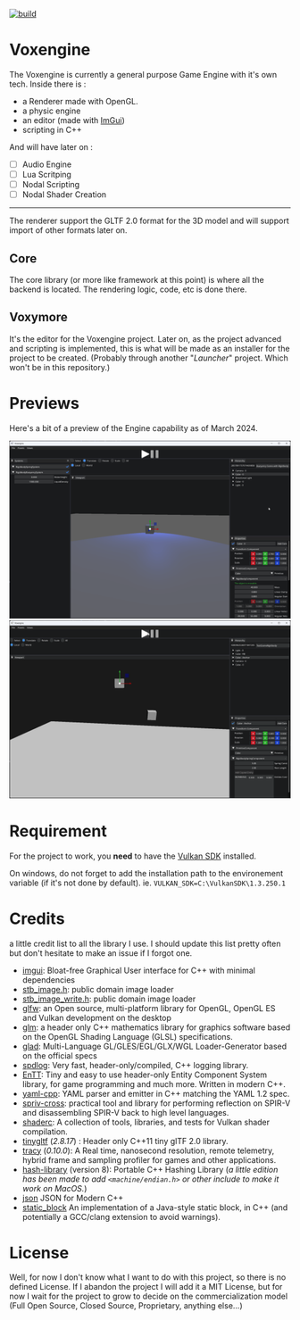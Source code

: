 [![build](https://github.com/Sayama3/VoxymoreCore/actions/workflows/cmake.yml/badge.svg)](https://github.com/Sayama3/VoxymoreCore/actions/workflows/cmake.yml)

# Voxengine

The Voxengine is currently a general purpose Game Engine with it's own tech. Inside there is :
- a Renderer made with OpenGL.
- a physic engine
- an editor (made with [ImGui](https://github.com/ocornut/imgui))
- scripting in C++

And will have later on :

- [ ] Audio Engine
- [ ] Lua Scritping
- [ ] Nodal Scripting
- [ ] Nodal Shader Creation

---

The renderer support the GLTF 2.0 format for the 3D model and will support import of other formats later on.

## Core

The core library (or more like framework at this point) is where all the backend is located. The rendering logic, code, etc is done there.

## Voxymore

It's the editor for the Voxengine project. Later on, as the project advanced and scripting is implemented, this is what will be made as an installer for the project to be created.
(Probably through another "*Launcher*" project. Which won't be in this repository.)

# Previews

Here's a bit of a preview of the Engine capability as of March 2024.

![Rigidbody_Basic_Buoyancy.gif](ReadMe%2FRigidbody_Basic_Buoyancy.gif)
![Rigidbody_Spring.gif](ReadMe%2FRigidbody_Spring.gif)

# Requirement

For the project to work, you **need** to have the [Vulkan SDK]() installed.

On windows, do not forget to add the installation path to the environement variable (if it's not done by default).
ie. `VULKAN_SDK=C:\VulkanSDK\1.3.250.1`

# Credits

a little credit list to all the library I use. I should update this list pretty often but don't hesitate to make an issue if I forgot one.

- [imgui](https://github.com/ocornut/imgui): Bloat-free Graphical User interface for C++ with minimal dependencies
- [stb_image.h](https://github.com/nothings/stb/blob/master/stb_image.h): public domain image loader
- [stb_image_write.h](https://github.com/nothings/stb/blob/master/stb_image_write.h): public domain image loader
- [glfw](https://www.glfw.org): an Open source, multi-platform library for OpenGL, OpenGL ES and Vulkan development on the desktop
- [glm](https://github.com/g-truc/glm): a header only C++ mathematics library for graphics software based on the OpenGL Shading Language (GLSL) specifications.
- [glad](https://glad.dav1d.de): Multi-Language GL/GLES/EGL/GLX/WGL Loader-Generator based on the official specs
- [spdlog](https://github.com/gabime/spdlog): Very fast, header-only/compiled, C++ logging library.
- [EnTT](https://github.com/skypjack/entt): Tiny and easy to use header-only Entity Component System library, for game programming and much more. Written in modern C++.
- [yaml-cpp](https://github.com/jbeder/yaml-cpp): YAML parser and emitter in C++ matching the YAML 1.2 spec.
- [spriv-cross](https://github.com/KhronosGroup/SPIRV-Cross): practical tool and library for performing reflection on SPIR-V and disassembling SPIR-V back to high level languages.
- [shaderc](https://github.com/google/shaderc): A collection of tools, libraries, and tests for Vulkan shader compilation.
- [tinygltf](https://github.com/syoyo/tinygltf) (_2.8.17_) : Header only C++11 tiny glTF 2.0 library.
- [tracy](https://github.com/wolfpld/tracy) (_0.10.0_): A Real time, nanosecond resolution, remote telemetry, hybrid frame and sampling profiler for games and other applications.
- [hash-library](https://create.stephan-brumme.com/hash-library/) (version 8): Portable C++ Hashing Library (*a little edition has been made to add `<machine/endian.h>` or other include to make it work on MacOS.*)
- [json](https://github.com/nlohmann/json) JSON for Modern C++
- [static_block](Core/vendor/static_block.hpp) An implementation of a Java-style static block, in C++ (and potentially a GCC/clang extension to avoid warnings).

# License

Well, for now I don't know what I want to do with this project, so there is no defined License. If I abandon the project I will add it a MIT License,
but for now I wait for the project to grow to decide on the commercialization model (Full Open Source, Closed Source, Proprietary, anything else...)

